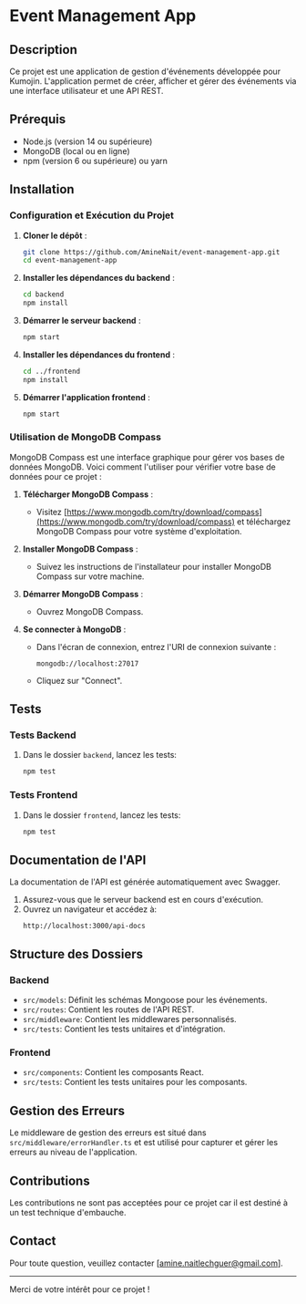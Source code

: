# Event Management App

## Description
Ce projet est une application de gestion d'événements développée pour Kumojin. L'application permet de créer, afficher et gérer des événements via une interface utilisateur et une API REST.

## Prérequis
- Node.js (version 14 ou supérieure)
- MongoDB (local ou en ligne)
- npm (version 6 ou supérieure) ou yarn

## Installation

### Configuration et Exécution du Projet

1. **Cloner le dépôt** :
    ```bash
    git clone https://github.com/AmineNait/event-management-app.git
    cd event-management-app
    ```

2. **Installer les dépendances du backend** :
    ```bash
    cd backend
    npm install
    ```

3. **Démarrer le serveur backend** :
    ```bash
    npm start
    ```

4. **Installer les dépendances du frontend** :
    ```bash
    cd ../frontend
    npm install
    ```

5. **Démarrer l'application frontend** :
    ```bash
    npm start
    ```

### Utilisation de MongoDB Compass

MongoDB Compass est une interface graphique pour gérer vos bases de données MongoDB. Voici comment l'utiliser pour vérifier votre base de données pour ce projet :

1. **Télécharger MongoDB Compass** :
   - Visitez [https://www.mongodb.com/try/download/compass](https://www.mongodb.com/try/download/compass) et téléchargez MongoDB Compass pour votre système d'exploitation.

2. **Installer MongoDB Compass** :
   - Suivez les instructions de l'installateur pour installer MongoDB Compass sur votre machine.

3. **Démarrer MongoDB Compass** :
   - Ouvrez MongoDB Compass.

4. **Se connecter à MongoDB** :
   - Dans l'écran de connexion, entrez l'URI de connexion suivante :
     ```plaintext
     mongodb://localhost:27017
     ```
   - Cliquez sur "Connect".

## Tests

### Tests Backend

1. Dans le dossier `backend`, lancez les tests:
    ```bash
    npm test
    ```

### Tests Frontend

1. Dans le dossier `frontend`, lancez les tests:
    ```bash
    npm test
    ```

## Documentation de l'API

La documentation de l'API est générée automatiquement avec Swagger.

1. Assurez-vous que le serveur backend est en cours d'exécution.
2. Ouvrez un navigateur et accédez à:
    ```plaintext
    http://localhost:3000/api-docs
    ```

## Structure des Dossiers

### Backend

- `src/models`: Définit les schémas Mongoose pour les événements.
- `src/routes`: Contient les routes de l'API REST.
- `src/middleware`: Contient les middlewares personnalisés.
- `src/tests`: Contient les tests unitaires et d'intégration.

### Frontend

- `src/components`: Contient les composants React.
- `src/tests`: Contient les tests unitaires pour les composants.

## Gestion des Erreurs
Le middleware de gestion des erreurs est situé dans `src/middleware/errorHandler.ts` et est utilisé pour capturer et gérer les erreurs au niveau de l'application.

## Contributions
Les contributions ne sont pas acceptées pour ce projet car il est destiné à un test technique d'embauche.

## Contact
Pour toute question, veuillez contacter [amine.naitlechguer@gmail.com].

---

Merci de votre intérêt pour ce projet !
